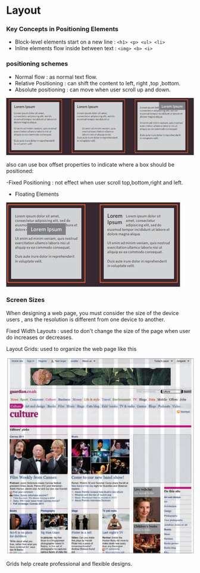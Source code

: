 # Layout

### Key Concepts in Positioning Elements

- Block-level elements start on a new line : `<h1> <p> <ul> <li>`
- Inline elements flow inside between text : `<img> <b> <i>`

###  positioning schemes

- Normal flow : as normal text flow.
- Relative Positioning : can shift the content to left, right ,top ,bottom.
- Absolute positioning : can move when user scroll up and down.

![position](imgs/position.PNG)

also can use box offset properties to indicate where a box should be positioned:

-Fixed Positioning : not effect when user scroll top,bottom,right and left.
- Floating Elements

![position2](imgs/position2.PNG)

### Screen Sizes

When designing a web page, you must consider the size of the device users , ans the resolution is different from one device to another.

Fixed Width Layouts : used to don't change the size of the page when user do increases or decreases.

Layout Grids: used to organize the web page like this

![](imgs/layout2.PNG)

Grids help create professional and flexible designs.


